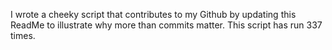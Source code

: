 I wrote a cheeky script that contributes to my Github by updating this ReadMe to illustrate why more than commits matter. This script has run 337 times.